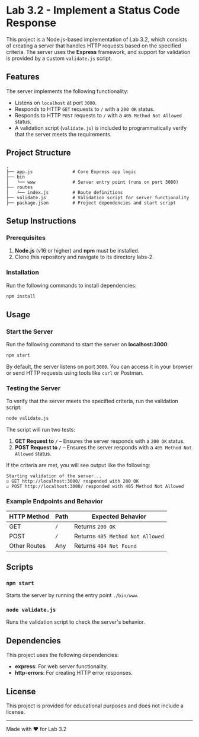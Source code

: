# Lab 3.2 - Implement a Status Code Response
This project is a Node.js-based implementation of Lab 3.2, which consists of creating a server that handles HTTP requests based on the specified criteria. The server uses the **Express** framework, and support for validation is provided by a custom `validate.js` script.
## Features
The server implements the following functionality:
- Listens on `localhost` at port `3000`.
- Responds to HTTP `GET` requests to `/` with a `200 OK` status.
- Responds to HTTP `POST` requests to `/` with a `405 Method Not Allowed` status.
- A validation script (`validate.js`) is included to programmatically verify that the server meets the requirements.

## Project Structure
``` 
.
├── app.js               # Core Express app logic
├── bin
│   └── www              # Server entry point (runs on port 3000)
├── routes
│   └── index.js         # Route definitions
├── validate.js          # Validation script for server functionality
├── package.json         # Project dependencies and start script
```
## Setup Instructions
### Prerequisites
1. **Node.js** (v16 or higher) and **npm** must be installed.
2. Clone this repository and navigate to its directory labs-2.

### Installation
Run the following commands to install dependencies:
``` bash
npm install
```
## Usage
### Start the Server
Run the following command to start the server on **localhost:3000**:
``` bash
npm start
```
By default, the server listens on port `3000`. You can access it in your browser or send HTTP requests using tools like `curl` or Postman.
### Testing the Server
To verify that the server meets the specified criteria, run the validation script:
``` bash
node validate.js
```
The script will run two tests:
1. **GET Request to `/`** – Ensures the server responds with a `200 OK` status.
2. **POST Request to `/`** – Ensures the server responds with a `405 Method Not Allowed` status.

If the criteria are met, you will see output like the following:
``` 
Starting validation of the server...
☑️ GET http://localhost:3000/ responded with 200 OK
☑️ POST http://localhost:3000/ responded with 405 Method Not Allowed
```
### Example Endpoints and Behavior

| HTTP Method | Path | Expected Behavior |
| --- | --- | --- |
| GET | `/` | Returns `200 OK` |
| POST | `/` | Returns `405 Method Not Allowed` |
| Other Routes | Any | Returns `404 Not Found` |
## Scripts
### `npm start`
Starts the server by running the entry point `./bin/www`.
### `node validate.js`
Runs the validation script to check the server's behavior.
## Dependencies
This project uses the following dependencies:
- **express**: For web server functionality.
- **http-errors**: For creating HTTP error responses.

## License

This project is provided for educational purposes and does not include a license.

---

Made with ❤️ for Lab 3.2